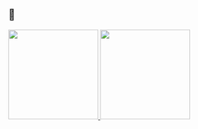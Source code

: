 ## 👋

<div>
  <a href="https://github.com/AmiltonMn">
  <img loading="lazy" height="180em" src="https://github-readme-stats.vercel.app/api/top-langs/?username=AmiltonMn&layout=compact&langs_count=7&theme=dracula"/>
  <img loading="lazy" height="180em" src="https://github-readme-stats.vercel.app/api?username=AmiltonMn&show_icons=true&theme=dracula&include_all_commits=true&count_private=true"/>
</div>

